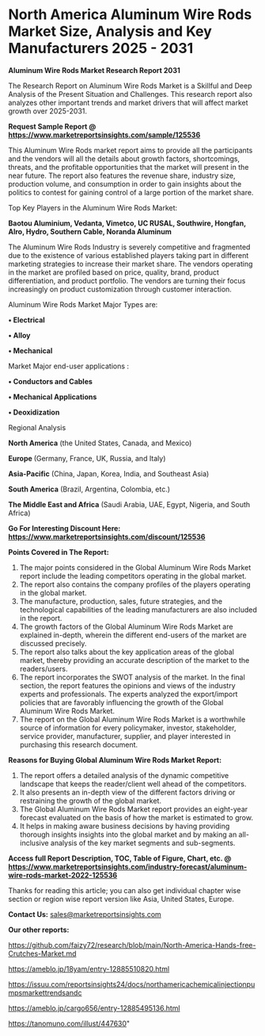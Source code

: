 # North America Aluminum Wire Rods Market Size, Analysis and Key Manufacturers 2025 - 2031

<strong>Aluminum Wire Rods Market Research Report 2031</strong>

The Research Report on Aluminum Wire Rods Market is a Skillful and Deep Analysis of the Present Situation and Challenges. This research report also analyzes other important trends and market drivers that will affect market growth over 2025-2031.

<strong>Request Sample Report @ <a href=https://www.marketreportsinsights.com/sample/125536>https://www.marketreportsinsights.com/sample/125536</a></strong>

This Aluminum Wire Rods market report aims to provide all the participants and the vendors will all the details about growth factors, shortcomings, threats, and the profitable opportunities that the market will present in the near future. The report also features the revenue share, industry size, production volume, and consumption in order to gain insights about the politics to contest for gaining control of a large portion of the market share.

Top Key Players in the Aluminum Wire Rods Market:

<strong>Baotou Aluminium, Vedanta, Vimetco, UC RUSAL, Southwire, Hongfan, Alro, Hydro, Southern Cable, Noranda Aluminum</strong>

The Aluminum Wire Rods Industry is severely competitive and fragmented due to the existence of various established players taking part in different marketing strategies to increase their market share. The vendors operating in the market are profiled based on price, quality, brand, product differentiation, and product portfolio. The vendors are turning their focus increasingly on product customization through customer interaction.

Aluminum Wire Rods Market Major Types are:

<strong>• Electrical

• Alloy

• Mechanical</strong>

Market Major end-user applications :

<strong>• Conductors and Cables

• Mechanical Applications

• Deoxidization</strong>

Regional Analysis

</u><strong><b>North America</b></strong> (the United States, Canada, and Mexico)

<strong><b>Europe </b></strong>(Germany, France, UK, Russia, and Italy)

<strong><b>Asia-Pacific</b></strong> (China, Japan, Korea, India, and Southeast Asia)

<strong><b>South America</b></strong> (Brazil, Argentina, Colombia, etc.)

<strong><b>The Middle East and Africa</b></strong> (Saudi Arabia, UAE, Egypt, Nigeria, and South Africa)

<strong>Go For Interesting Discount Here: <a href=https://www.marketreportsinsights.com/discount/125536>https://www.marketreportsinsights.com/discount/125536</a></strong>

<strong>Points Covered in The Report:</strong>
<ol>
  <li>The major points considered in the Global Aluminum Wire Rods Market report include the leading competitors operating in the global market.</li>
  <li>The report also contains the company profiles of the players operating in the global market.</li>
  <li>The manufacture, production, sales, future strategies, and the technological capabilities of the leading manufacturers are also included in the report.</li>
  <li>The growth factors of the Global Aluminum Wire Rods Market are explained in-depth, wherein the different end-users of the market are discussed precisely.</li>
  <li>The report also talks about the key application areas of the global market, thereby providing an accurate description of the market to the readers/users.</li>
  <li>The report incorporates the SWOT analysis of the market. In the final section, the report features the opinions and views of the industry experts and professionals. The experts analyzed the export/import policies that are favorably influencing the growth of the Global Aluminum Wire Rods Market.</li>
  <li>The report on the Global Aluminum Wire Rods Market is a worthwhile source of information for every policymaker, investor, stakeholder, service provider, manufacturer, supplier, and player interested in purchasing this research document.</li>
</ol>
<strong>Reasons for Buying Global Aluminum Wire Rods Market Report:</strong>

<ol>
  <li>The report offers a detailed analysis of the dynamic competitive landscape that keeps the reader/client well ahead of the competitors.</li>
  <li>It also presents an in-depth view of the different factors driving or restraining the growth of the global market.</li>
  <li>The Global Aluminum Wire Rods Market report provides an eight-year forecast evaluated on the basis of how the market is estimated to grow.</li>
  <li>It helps in making aware business decisions by having providing thorough insights insights into the global market and by making an all-inclusive analysis of the key market segments and sub-segments.</li>
</ol>
<strong>Access full Report Description, TOC, Table of Figure, Chart, etc. @ <a href=https://www.marketreportsinsights.com/industry-forecast/aluminum-wire-rods-market-2022-125536>https://www.marketreportsinsights.com/industry-forecast/aluminum-wire-rods-market-2022-125536</a></strong>


Thanks for reading this article; you can also get individual chapter wise section or region wise report version like Asia, United States, Europe.

<strong>Contact Us:</strong>
sales@marketreportsinsights.com

<strong>Our other reports:</strong>

<a href=https://github.com/faizy72/research/blob/main/North-America-Hands-free-Crutches-Market.md>https://github.com/faizy72/research/blob/main/North-America-Hands-free-Crutches-Market.md</a>

<a href=https://ameblo.jp/18yam/entry-12885510820.html>https://ameblo.jp/18yam/entry-12885510820.html</a>

<a href=https://issuu.com/reportsinsights24/docs/northamericachemicalinjectionpumpsmarkettrendsandc>https://issuu.com/reportsinsights24/docs/northamericachemicalinjectionpumpsmarkettrendsandc</a>

<a href=https://ameblo.jp/cargo656/entry-12885495136.html>https://ameblo.jp/cargo656/entry-12885495136.html</a>

<a href=https://tanomuno.com/illust/447630>https://tanomuno.com/illust/447630</a>"
